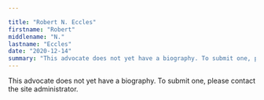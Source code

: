```yaml
---

title: "Robert N. Eccles"
firstname: "Robert"
middlename: "N."
lastname: "Eccles"
date: "2020-12-14"
summary: "This advocate does not yet have a biography. To submit one, please contact the site administrator."
---
```

This advocate does not yet have a biography. To submit one, please contact the site administrator.

